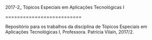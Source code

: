 ﻿2017-2_ Tópicos Especiais em Aplicações Tecnológicas I

==========================

Repositório para os trabalhos da disciplina de Tópicos Especiais em Aplicações Tecnológicas I,
Professora. Patrícia Vilain, 2017/2.



